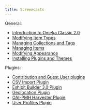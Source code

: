 ```yaml
---
title: Screencasts
---
```


General:

- [Introduction to Omeka Classic 2.0](https://vimeo.com/55973380)
- [Modifying Item Types](https://vimeo.com/102038884)
- [Managing Collections and Tags](https://vimeo.com/102040465)
- [Managing Items](https://vimeo.com/102040466)
- [Modifying Appearance](https://vimeo.com/103132986)
- [Installing Plugins and Themes](https://vimeo.com/153819886)

Plugins:

- [Contribution and Guest User plugins](https://vimeo.com/165200216)
- [CSV Import Plugin](https://vimeo.com/104014678)
- [Exhibit Builder 3.0 Plugin](https://vimeo.com/102835560)
- [Geolocation Plugin](https://vimeo.com/156298642)
- [OAI-PMH Harvester Plugin](https://vimeo.com/164436384)
- [User Profiles Plugin](https://vimeo.com/165052886)